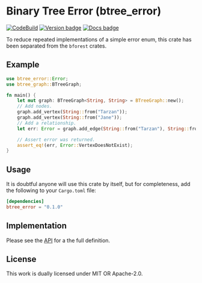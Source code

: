 # Binary Tree Error (btree_error)

[![CodeBuild]][CodeBuild]
[![Version badge]][crates.io]
[![Docs badge]][docs.rs]

[CodeBuild]: https://codebuild.us-east-1.amazonaws.com/badges?uuid=eyJlbmNyeXB0ZWREYXRhIjoiaWV1SWhZbW5QTEhoL0lnZEpKb1ZxZGNQUnlDZStkQ01yTWhSMm5wUFNTc0xLRlUyQ1JUdkwvKzRhRTQ0c1YxOGNRTzJORjY4T2d1WFRsSWRJMy9hS0Q0PSIsIml2UGFyYW1ldGVyU3BlYyI6IkE5dE1Fa2xwdUZNVmU2eFYiLCJtYXRlcmlhbFNldFNlcmlhbCI6MX0%3D&branch=main
[Version badge]: https://img.shields.io/crates/v/btree_error
[crates.io]: https://crates.io/crates/btree_error
[Docs badge]: https://img.shields.io/badge/docs.rs-rustdoc-blue
[docs.rs]: https://docs.rs/btree_error/

To reduce repeated implementations of a simple error enum, this crate
has been separated from the `bforest` crates.

## Example
```rust
use btree_error::Error;
use btree_graph::BTreeGraph;

fn main() {
    let mut graph: BTreeGraph<String, String> = BTreeGraph::new();
    // Add nodes.
    graph.add_vertex(String::from("Tarzan"));
    graph.add_vertex(String::from("Jane"));
    // Add a relationship.
    let err: Error = graph.add_edge(String::from("Tarzan"), String::from("Sabor"), String::from("Hates")).unwrap_err();

    // Assert error was returned.
    assert_eq!(err, Error::VertexDoesNotExist);
}
```

## Usage

It is doubtful anyone will use this crate by itself, but for completeness,
add the following to your `Cargo.toml` file:
```toml
[dependencies]
btree_error = "0.1.0"
```

## Implementation

Please see the [API](src/error/mod.rs) for a the full definition.

## License

This work is dually licensed under MIT OR Apache-2.0.
